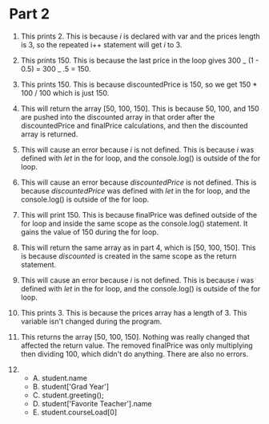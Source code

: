# Part 2

1. This prints 2. This is because _i_ is declared with var and the prices length is 3, so the repeated i++ statement will get _i_ to 3.

2. This prints 150. This is because the last price in the loop gives 300 _ (1 - 0.5) = 300 _ .5 = 150.

3. This prints 150. This is because discountedPrice is 150, so we get 150 \* 100 / 100 which is just 150.

4. This will return the array [50, 100, 150]. This is because 50, 100, and 150 are pushed into the discounted array in that order after the discountedPrice and finalPrice calculations, and then the discounted array is returned.

5. This will cause an error because _i_ is not defined. This is because _i_ was defined with _let_ in the for loop, and the console.log() is outside of the for loop.

6. This will cause an error because _discountedPrice_ is not defined. This is because _discountedPrice_ was defined with _let_ in the for loop, and the console.log() is outside of the for loop.

7. This will print 150. This is because finalPrice was defined outside of the for loop and inside the same scope as the console.log() statement. It gains the value of 150 during the for loop.

8. This will return the same array as in part 4, which is [50, 100, 150]. This is because _discounted_ is created in the same scope as the return statement.

9. This will cause an error because _i_ is not defined. This is because _i_ was defined with _let_ in the for loop, and the console.log() is outside of the for loop.

10. This prints 3. This is because the prices array has a length of 3. This variable isn't changed during the program.

11. This returns the array [50, 100, 150]. Nothing was really changed that affected the return value. The removed finalPrice was only multiplying then dividing 100, which didn't do anything. There are also no errors.

12. - A. student.name
    - B. student['Grad Year']
    - C. student.greeting();
    - D. student['Favorite Teacher'].name
    - E. student.courseLoad[0]
